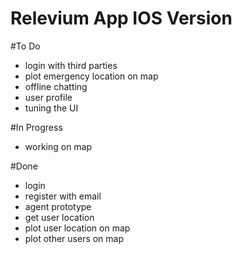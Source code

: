 # Relevium App IOS Version

#To Do

* login with third parties
* plot emergency location on map
* offline chatting
* user profile
* tuning the UI

#In Progress

* working on map

#Done

* login
* register with email
* agent prototype
* get user location
* plot user location on map
* plot other users on map
